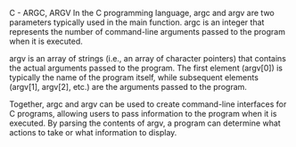 C - ARGC, ARGV
In the C programming language, argc and argv are two parameters typically used in the main function.
argc is an integer that represents the number of command-line arguments passed to the program when it is executed.

argv is an array of strings (i.e., an array of character pointers) that contains the actual arguments passed to the program. The first element (argv[0]) is typically the name of the program itself, while subsequent elements (argv[1], argv[2], etc.) are the arguments passed to the program.

Together, argc and argv can be used to create command-line interfaces for C programs, allowing users to pass information to the program when it is executed. By parsing the contents of argv, a program can determine what actions to take or what information to display.
